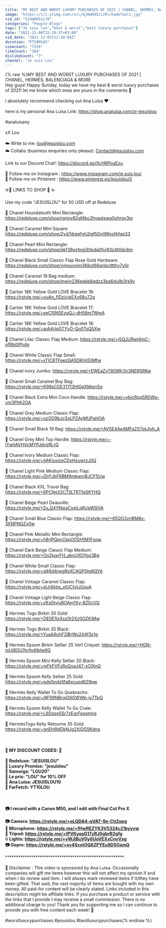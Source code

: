 ```yaml
---
title: "MY BEST AND WORST LUXURY PURCHASES OF 2021 | CHANEL, HERMÈS, BALENCIAGA & MORE"
image: "https:\/\/i.ytimg.com\/vi\/GjHqMdSziJ0\/hqdefault.jpg"
vid_id: "GjHqMdSziJ0"
categories: "People-Blogs"
tags: ["Je suis lou","best & worst","best luxury purchases"]
date: "2021-12-06T15:39:37+03:00"
vid_date: "2021-12-05T12:18:04Z"
duration: "PT19M18S"
viewcount: "7334"
likeCount: "384"
dislikeCount: "7"
channel: "Je suis Lou"
---
```

{% raw %}MY BEST AND WORST LUXURY PURCHASES OF 2021 | CHANEL, HERMÈS, BALENCIAGA &amp; MORE<br />Hey guys! Happy Sunday, today we have my best &amp; worst luxury purchases of 2021! let me know which ones are yours in the comments 🤎<br /><br />I absolutely recommend checking out Ana Luisa ❤️ <br /><br />here is my personal Ana Luisa Link: <a rel="nofollow" target="blank" href="https://shop.analuisa.com/zr-jesuislou">https://shop.analuisa.com/zr-jesuislou</a> <br /><br />#analuisany<br /><br />xX Lou <br /><br />☁️ Write to me: lou@jesuislou.com<br />☁️  Collabs (business enquiries only please): Contact@jesuislou.com<br /><br />Link to our Discord Chat!: <a rel="nofollow" target="blank" href="https://discord.gg/XcHRPpaEzu">https://discord.gg/XcHRPpaEzu</a><br /><br />🌿 Follow me on Instagram : <a rel="nofollow" target="blank" href="https://www.instagram.com/je.suis.lou/">https://www.instagram.com/je.suis.lou/</a><br />🌿 Follow me on Pinterest : <a rel="nofollow" target="blank" href="https://www.pinterest.es/jesuislou1/">https://www.pinterest.es/jesuislou1/</a><br /><br /> ☕️🤎 LINKS TO SHOP  🤎 ☕️ <br /> <br />Use my code &quot;JESUISLOU&quot; for 50 USD off  at Redeluxe<br /><br />🤍 Chanel Houndstooth Mini Rectangle: <a rel="nofollow" target="blank" href="https://redeluxe.com/shop/rgrioy82gf4bc2hyastswg0ohrgy3m">https://redeluxe.com/shop/rgrioy82gf4bc2hyastswg0ohrgy3m</a><br /><br />🤍 Chanel Caramel Mini Square: <a rel="nofollow" target="blank" href="https://redeluxe.com/shop/2yd7drpefyh2igf50vt96osfkfqp33">https://redeluxe.com/shop/2yd7drpefyh2igf50vt96osfkfqp33</a><br /><br />🤍 Chanel Pearl Mini Rectangle: <a rel="nofollow" target="blank" href="https://redeluxe.com/shop/qkf39xs1pgj30pda0fuj93z4t0dc6m">https://redeluxe.com/shop/qkf39xs1pgj30pda0fuj93z4t0dc6m</a><br /><br />🤍 Chanel Black Small Classic Flap Rose Gold Hardware: <a rel="nofollow" target="blank" href="https://redeluxe.com/shop/vmouyoim36ikzl66anbcittthy7y0r">https://redeluxe.com/shop/vmouyoim36ikzl66anbcittthy7y0r</a><br /><br />🤍 Chanel Caramel 19 Bag medium: <a rel="nofollow" target="blank" href="https://redeluxe.com/shop/mwin236edeb8qdzz3ba6dullb3rk9v">https://redeluxe.com/shop/mwin236edeb8qdzz3ba6dullb3rk9v</a><br /><br />🤍 Cartier 18K Yellow Gold LOVE Bracelet 16: <a rel="nofollow" target="blank" href="https://rstyle.me/+ouAn_fIDzicjeEXv68u72g">https://rstyle.me/+ouAn_fIDzicjeEXv68u72g</a><br /><br />🤍 Cartier 18K Yellow Gold LOVE Bracelet 17: <a rel="nofollow" target="blank" href="https://rstyle.me/+eeCl5NSEzgQJ-dH58m7WmA">https://rstyle.me/+eeCl5NSEzgQJ-dH58m7WmA</a><br /><br />🤍 Cartier 18K Yellow Gold LOVE Bracelet 18: <a rel="nofollow" target="blank" href="https://rstyle.me/+arA4rIqGTYvD-Qo0TsQ5Xw">https://rstyle.me/+arA4rIqGTYvD-Qo0TsQ5Xw</a><br /><br />🤍 Chanel Lilac Classic Flap Medium: <a rel="nofollow" target="blank" href="https://rstyle.me/+j5QJURwI4mC-pfRbi0Phdg">https://rstyle.me/+j5QJURwI4mC-pfRbi0Phdg</a><br /><br />🤍 Chanel White Classic Flap Small: <a rel="nofollow" target="blank" href="https://rstyle.me/+xTIC8TFgezQA5DKhXDiMfw">https://rstyle.me/+xTIC8TFgezQA5DKhXDiMfw</a><br /><br />🤍 Chanel Ivory Jumbo: <a rel="nofollow" target="blank" href="https://rstyle.me/+EWEaZvT809Rr3n3NER5RKw">https://rstyle.me/+EWEaZvT809Rr3n3NER5RKw</a><br /><br />🤍 Chanel Small Caramel Boy Bag: <a rel="nofollow" target="blank" href="https://rstyle.me/+K99sCDE3Tf13HIGeXMwnSg">https://rstyle.me/+K99sCDE3Tf13HIGeXMwnSg</a><br /><br />🤍 Chanel Black Extra Mini Coco Handle: <a rel="nofollow" target="blank" href="https://rstyle.me/+vbicRpqSR0Wp-vm3PhK2GA">https://rstyle.me/+vbicRpqSR0Wp-vm3PhK2GA</a><br /><br />🤍 Chanel Grey Medium Classic Flap: <a rel="nofollow" target="blank" href="https://rstyle.me/+ozOD9bJcSxLPZAyMUPaHOA">https://rstyle.me/+ozOD9bJcSxLPZAyMUPaHOA</a><br /><br />🤍 Chanel Small Black 19 Bag: <a rel="nofollow" target="blank" href="https://rstyle.me/+AVSE4Ae4MFa2STptJjyh_A">https://rstyle.me/+AVSE4Ae4MFa2STptJjyh_A</a><br /><br />🤍 Chanel Grey Mini Top Handle: <a rel="nofollow" target="blank" href="https://rstyle.me/+-lYwitAVHVcMYPJdvzRLrQ">https://rstyle.me/+-lYwitAVHVcMYPJdvzRLrQ</a><br /><br />🤍 Chanel Ivory Medium Classic Flap: <a rel="nofollow" target="blank" href="https://rstyle.me/+jtAKixxizoCDxHzuwrzJ0Q">https://rstyle.me/+jtAKixxizoCDxHzuwrzJ0Q</a><br /><br />🤍 Chanel Light Pink Medium Classic Flap: <a rel="nofollow" target="blank" href="https://rstyle.me/+iDrFJbFRBM9mkwmBJCF5Uw">https://rstyle.me/+iDrFJbFRBM9mkwmBJCF5Uw</a><br /><br />🤍 Chanel Black XXL Travel Bag: <a rel="nofollow" target="blank" href="https://rstyle.me/+6PCfeUl2C73LTRTfqSKYHQ">https://rstyle.me/+6PCfeUl2C73LTRTfqSKYHQ</a><br /><br />🤍 Chanel Beige Pearl Deauville: <a rel="nofollow" target="blank" href="https://rstyle.me/+2v_Q4YNwsCxqiLq6UpWSHA">https://rstyle.me/+2v_Q4YNwsCxqiLq6UpWSHA</a><br /><br />🤍 Chanel Small Blue Classic Flap: <a rel="nofollow" target="blank" href="https://rstyle.me/+65QG3znBM8x-3XNPNQZv0w">https://rstyle.me/+65QG3znBM8x-3XNPNQZv0w</a><br /><br />🤍 Chanel Pink Metallic Mini Rectangle: <a rel="nofollow" target="blank" href="https://rstyle.me/+h8rjPQpyCkpODSH1M1Fsqw">https://rstyle.me/+h8rjPQpyCkpODSH1M1Fsqw</a><br /><br />🤍 Chanel Dark Beige Classic Flap Medium: <a rel="nofollow" target="blank" href="https://rstyle.me/+Oo2juxrFH_akxUXOYgz3Bg">https://rstyle.me/+Oo2juxrFH_akxUXOYgz3Bg</a><br /><br />🤍 Chanel White Small Classic Flap: <a rel="nofollow" target="blank" href="https://rstyle.me/+d46d4rwgRsXCAQP0tg6QYA">https://rstyle.me/+d46d4rwgRsXCAQP0tg6QYA</a><br /><br />🤍 Chanel Vintage Caramel Classic Flap: <a rel="nofollow" target="blank" href="https://rstyle.me/+elJr6ktis_xIUCtytJUxuA">https://rstyle.me/+elJr6ktis_xIUCtytJUxuA</a><br /><br />🤍 Chanel Vintage Light Beige Classic Flap: <a rel="nofollow" target="blank" href="https://rstyle.me/+zKx0tvju8OAm1Xy-8ZGcVQ">https://rstyle.me/+zKx0tvju8OAm1Xy-8ZGcVQ</a><br /><br />🤍 Hermès Togo Birkin 30 Gold: <a rel="nofollow" target="blank" href="https://rstyle.me/+DE0E1IxXxz0t2Xz0OZKiMw">https://rstyle.me/+DE0E1IxXxz0t2Xz0OZKiMw</a><br /><br />🤍 Hermès Togo Birkin 35 Black: <a rel="nofollow" target="blank" href="https://rstyle.me/+YuaA6uhF2lBrWo244f3s1g">https://rstyle.me/+YuaA6uhF2lBrWo244f3s1g</a><br /><br />🤍 Hermès Epsom Birkin Sellier 25 Vert Criquet: <a rel="nofollow" target="blank" href="https://rstyle.me/+HGN-mUi8OU7prfn4tblwKQ">https://rstyle.me/+HGN-mUi8OU7prfn4tblwKQ</a><br /><br />🤍 Hermès Epsom Mini Kelly Sellier 20 Black: <a rel="nofollow" target="blank" href="https://rstyle.me/+mFkFVFzRuQvaJ47-xClXnQ">https://rstyle.me/+mFkFVFzRuQvaJ47-xClXnQ</a><br /><br />🤍 Hermès Epsom Kelly Sellier 25 Gold: <a rel="nofollow" target="blank" href="https://rstyle.me/+pdeSndzltfa8xcupd629pw">https://rstyle.me/+pdeSndzltfa8xcupd629pw</a><br /><br />🤍 Hermès Kelly Wallet To Go Quebracho: <a rel="nofollow" target="blank" href="https://rstyle.me/+j8F99NBrwD6GWWb-jv7TpQ">https://rstyle.me/+j8F99NBrwD6GWWb-jv7TpQ</a><br /><br />🤍 Hermès Epsom Kelly Wallet To Go Craie: <a rel="nofollow" target="blank" href="https://rstyle.me/+L6Dqze5Sr7zEgrFpestmjg">https://rstyle.me/+L6Dqze5Sr7zEgrFpestmjg</a><br /><br />🤍 HermèsTogo Kelly Retourne 35 Gold: <a rel="nofollow" target="blank" href="https://rstyle.me/+gnEhI9dDkNJg2XjDG5Kdng">https://rstyle.me/+gnEhI9dDkNJg2XjDG5Kdng</a><br /><br />******************************************************<br /><br /> 🤍 MY DISCOUNT CODES: 🤍<br /><br />🤎 Redeluxe: &quot;JESUISLOU&quot;<br />🤎 Luxury Promise: &quot;jesuislou&quot;<br />🤎 Samorga: &quot;LOU20&quot;<br />🤎 Le prix:  &quot;LOU&quot; for 10% OFF<br />🤎 Ana Luisa: JESUISLOU10<br />🤎 FarFetch: YT10LOU<br /><br />****************************************************<br /><br />📷 I record with a Canon M50, and I edit with Final Cut Pro X<br /><br />📷 Camera: <a rel="nofollow" target="blank" href="https://rstyle.me/+oLQDA4-qVAT-9e-Cti2opg">https://rstyle.me/+oLQDA4-qVAT-9e-Cti2opg</a><br />🎤 Microphone: <a rel="nofollow" target="blank" href="https://rstyle.me/+fHwREZYK3V5324c21byyvw">https://rstyle.me/+fHwREZYK3V5324c21byyvw</a><br />🎥 Tripod: <a rel="nofollow" target="blank" href="https://rstyle.me/+tPVKyqsG17zRJ0gbrR2gfg">https://rstyle.me/+tPVKyqsG17zRJ0gbrR2gfg</a><br />💡 Lights: <a rel="nofollow" target="blank" href="https://rstyle.me/+vWJjBuV0y6UoVEXxCnvVxg">https://rstyle.me/+vWJjBuV0y6UoVEXxCnvVxg</a><br />📷 Gopro: <a rel="nofollow" target="blank" href="https://rstyle.me/+xv4SxxtOQ6ZPYEu9D5OxmQ">https://rstyle.me/+xv4SxxtOQ6ZPYEu9D5OxmQ</a><br /><br />*********************************************************<br /><br />🤍 Disclaimer : This video is sponsored by Ana Luisa. Occasionally companies will gift me items however this will not affect my opinion if and when I do review said item. I will always mark reviewed items if it/they have been gifted. That said, the vast majority of items are bought with my own money. All paid-for content will be clearly stated. Links included in this description might be affiliate links. If you purchase a product or service with the links that I provide I may receive a small commission. There is no additional charge to you! Thank you for supporting me so I can continue to provide you with free content each week! 🤍<br /><br />#worstluxurypurchases #jesuislou #bestluxurypurchases{% endraw %}

